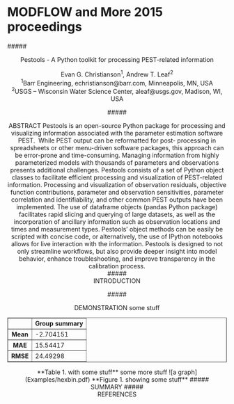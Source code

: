 MODFLOW and More 2015 proceedings
===============================  

#####<center>Pestools - A Python toolkit for processing PEST-related information
<center>Evan G. Christianson<sup>1</sup>, Andrew T. Leaf<sup>2</sup>  
<center><sup>1</sup>Barr Engineering, echristianson@barr.com, Minneapolis, MN, USA  
<center><sup>2</sup>USGS – Wisconsin Water Science Center, aleaf@usgs.gov, Madison, WI, USA
  
  
#####<center>ABSTRACT
Pestools is an open-source Python package for processing and visualizing information associated 
with the parameter estimation software PEST.  While PEST output can be reformatted for post- 
processing in spreadsheets or other menu-driven software packages, this approach can be error-prone 
and time-consuming. Managing information from highly parameterized models with thousands of 
parameters and observations presents additional challenges. Pestools consists of a set of Python 
object classes to facilitate efficient processing and visualization of PEST-related information. 
Processing and visualization of observation residuals, objective function contributions, parameter and 
observation sensitivities, parameter correlation and identifiability, and other common PEST outputs 
have been implemented. The use of dataframe objects (pandas Python package) facilitates rapid 
slicing and querying of large datasets, as well as the incorporation of ancillary information such as 
observation locations and times and measurement types. Pestools’ object methods can be easily be 
scripted with concise code, or alternatively, the use of IPython notebooks allows for live interaction 
with the information. Pestools is designed to not only streamline workflows, but also provide deeper 
insight into model behavior, enhance troubleshooting, and improve transparency in the calibration 
process.  
#####<center>INTRODUCTION

#####<center>DEMONSTRATION
some stuff     
<table border="1" class="dataframe">  <thead>    <tr style="text-align: right;">      <th></th>      <th>Group summary</th>    </tr>  </thead>  <tbody>    <tr>      <th>Mean</th>      <td>-2.704151</td>    </tr>    <tr>      <th>MAE</th>      <td> 15.54417</td>    </tr>    <tr>      <th>RMSE</th>      <td> 24.49298</td>    </tr>  </tbody></table>
**Table 1. with some stuff**  
some more stuff  
![a graph](Examples/hexbin.pdf)  
**Figure 1. showing some stuff** 
#####<center>SUMMARY
#####<center>REFERENCES
